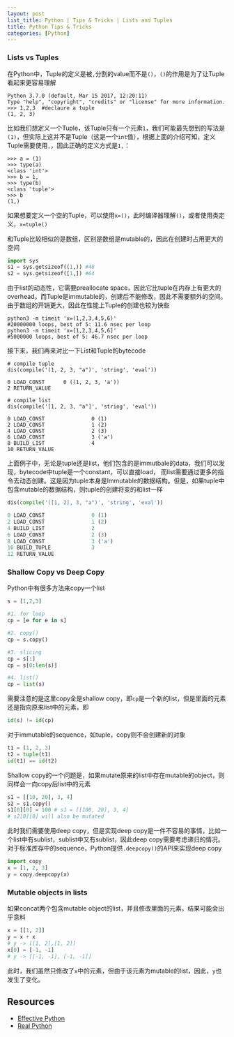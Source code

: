 ```yaml
---
layout: post
list_title: Python | Tips & Tricks | Lists and Tuples
title: Python Tips & Tricks
categories: [Python]
---
```


### Lists vs Tuples

在Python中，Tuple的定义是被`,`分割的value而不是`()`，`()`的作用是为了让Tuple看起来更容易理解

```shell
Python 3.7.0 (default, Mar 15 2017, 12:20:11)
Type "help", "copyright", "credits" or "license" for more information.
>>> 1,2,3  #declaure a tuple
(1, 2, 3)
```
比如我们想定义一个Tuple，该Tuple只有一个元素`1`，我们可能最先想到的写法是`(1)`，但实际上这并不是Tuple（这是一个`int`值），根据上面的介绍可知，定义Tuple需要使用`,`，因此正确的定义方式是`1,`：

```shell
>>> a = (1)
>>> type(a)
<class 'int'>
>>> b = 1,
>>> type(b)
<class 'tuple'>
>>> b
(1,)
```
如果想要定义一个空的Tuple，可以使用`x=()`，此时编译器理解`()`，或者使用类定义，`x=tuple()`

和Tuple比较相似的是数组，区别是数组是mutable的，因此在创建时占用更大的空间

```python
import sys
s1 = sys.getsizeof((1,)) #48
s2 = sys.getsizeof([1,]) #64
```

由于list的动态性，它需要preallocate space，因此它比tuple在内存上有更大的overhead。而Tuple是immutable的，创建后不能修改，因此不需要额外的空间。由于数组的开销更大，因此在性能上Tuple的创建也较为快些

```shell
python3 -m timeit 'x=(1,2,3,4,5,6)'
#20000000 loops, best of 5: 11.6 nsec per loop
python3 -m timeit 'x=[1,2,3,4,5,6]'
#5000000 loops, best of 5: 46.7 nsec per loop
```

接下来，我们再来对比一下List和Tuple的bytecode

```shell
# compile tuple
dis(compile('(1, 2, 3, "a")', 'string', 'eval'))

0 LOAD_CONST      0 ((1, 2, 3, 'a'))
2 RETURN_VALUE

# compile list
dis(compile('[1, 2, 3, "a"]', 'string', 'eval'))

0 LOAD_CONST               0 (1)
2 LOAD_CONST               1 (2)
4 LOAD_CONST               2 (3)
6 LOAD_CONST               3 ('a')
8 BUILD_LIST               4
10 RETURN_VALUE
```

上面例子中，无论是tuple还是list，他们包含的是immutbale的data，我们可以发现，bytecode中tuple是一个constant，可以直接load，
而list需要通过更多的指令去动态创建。这是因为tuple本身是Immutable的数据结构。但是，如果tuple中包含mutable的数据结构，则tuple的创建将变的和list一样

```python
dis(compile('([1, 2], 3, "a")', 'string', 'eval'))

0 LOAD_CONST               0 (1)
2 LOAD_CONST               1 (2)
4 BUILD_LIST               2
6 LOAD_CONST               2 (3)
8 LOAD_CONST               3 ('a')
10 BUILD_TUPLE             3
12 RETURN_VALUE
```

### Shallow Copy vs Deep Copy

Python中有很多方法来copy一个list

```python
s = [1,2,3]

#1. for loop
cp = [e for e in s]

#2. copy()
cp = s.copy()

#3. slicing
cp = s[:]
cp = s[0:len(s)]

#4. list()
cp = list(s)
```
需要注意的是这里copy全是shallow copy，即`cp`是一个新的list，但是里面的元素还是指向原来list中的元素，即

```python
id(s) != id(cp)
```
对于immutable的sequence，如tuple，copy则不会创建新的对象

```python
t1 = (1, 2, 3)
t2 = tuple(t1)
id(t1) == id(t2)
```
Shallow copy的一个问题是，如果mutate原来的list中存在mutable的object，则同样会一向copy后list中的元素

```python
s1 = [[10, 20], 3, 4]
s2 = s1.copy()
s1[0][0] = 100 # s1 = [[100, 20], 3, 4]
# s2[0][0] will also be mutated
```
此时我们需要使用deep copy，但是实现deep copy是一件不容易的事情，比如一个list中有sublist，sublist中又有sublist，因此deep copy需要考虑递归的情况。对于标准库存中的sequence，Python提供`.deepcopy()`的API来实现deep copy

```python
import copy
x = [1, 2, 3]
y = copy.deepcopy(x)
```

### Mutable objects in lists

如果concat两个包含mutable object的list，并且修改里面的元素，结果可能会出乎意料

```python
x = [[1, 2]]
y = x + x
# y -> [[1, 2],[1, 2]] 
x[0] = [-1, -1]
# y -> [[-1, -1], [-1, -1]] 
```
此时，我们虽然只修改了`x`中的元素，但由于该元素为mutable的list，因此，`y`也发生了变化。

## Resources

- [Effective Python]()
- [Real Python]()